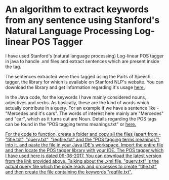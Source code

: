 <h1>An algorithm to extract keywords from any sentence using Stanford's Natural Language Processing Log-linear POS Tagger</h1>
<p>I have used Stanford's (natural language processing) Log-linear POS tagger in java to handle .xml files and extract sentences which are present inside the <title>.....</title> tag.<br></p>
<p>The sentences extracted were then tagged using the Parts of Speech tagger, the library for which is available on Stanford NLP's website. You can download the library and get information regarding it's usage <a href="https://nlp.stanford.edu/software/tagger.shtml">here.</a></p>
<p>In the Java code, for the keywords I have mainly considered nouns, adjectives and verbs. As basically, these are the kind of words which actually contribute in a query. For an example if we have a sentence like - "Mercedes and it's cars". The words of interest here mainly are "Mercedes" and "car", which as it turns out are Noun. Details regarding the POS tags can be found in the "POS tagging terms meanings.txt" or <a href="https://www.ling.upenn.edu/courses/Fall_2003/ling001/penn_treebank_pos.html">here.</p>
<p>For the code to function, create a folder and copy all the files (apart from - "title.txt", "query.txt", "reqfile.txt" and the "POS tagging terms meanings") into it, and paste the file in your Java IDE's workspace. Import the entire file and then locate the POS tagger library with your IDE. The POS tagger which I have used here is dated 09-06-2017. You can download the latest version from the link provided above. Talking about the .xml file, "query.txt" is the actual query file which the code reads and processes to create "title.txt" and then create the file containing the keywords "reqfile.txt".</p>
